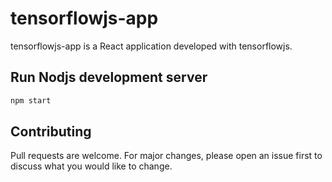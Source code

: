# tensorflowjs-app

tensorflowjs-app is a React application developed with tensorflowjs.

## Run Nodjs development server


```bash
npm start
```


## Contributing
Pull requests are welcome. For major changes, please open an issue first to discuss what you would like to change.

